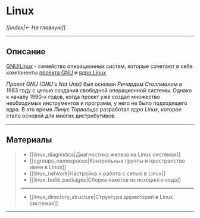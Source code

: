 # Linux

*[[index|<- На главную]]*
***
## Описание

[GNU/Linux](https://ru.wikipedia.org/wiki/Linux) - семейство операционных систем, которые сочетают в себе компоненты [проекта GNU](https://ru.wikipedia.org/wiki/%D0%9F%D1%80%D0%BE%D0%B5%D0%BA%D1%82_GNU) и [ядро Linux](https://ru.wikipedia.org/wiki/%D0%AF%D0%B4%D1%80%D0%BE_Linux).

*Проект GNU (GNU's Not Unix)* был основан *Ричардом Столлманом* в 1983 году с целью создания свободной операционной системы. Однако к началу 1990-х годов, когда проект уже создал множество необходимых инструментов и программ, у него не было подходящего ядра. В это время *Линус Торвальдс* разработал *ядро Linux*, которое стало основой для многих дистрибутивов.

***
## Материалы

> - [[linux_diagnistics|Диагностика железа на Linux системах]]
> - [[cgroups_namespaces|Контрольные группы и пространство имен в Linux]]
> - [[linux_network|Настройка и работа с сетью в Linux]]
> - [[linux_build_packages|Сборка пакетов из исходного кода]]
> ***
> - [[linux_directory_structure|Структура директорий в Linux системах]]

***